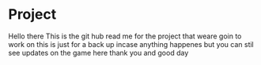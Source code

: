 # Project

Hello there 
This is the git hub read me for the project that weare goin to work on this is just for a back up incase anything happenes but you can stil see updates on the game here thank you and good day